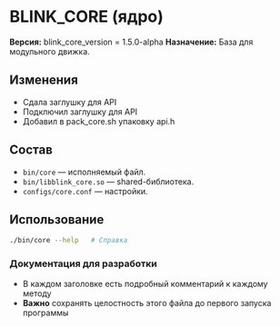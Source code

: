 # BLINK_CORE (ядро)

**Версия:**
blink_core_version = 1.5.0-alpha
**Назначение:** База для модульного движка.

## Изменения
- Сдала заглушку для API
- Подключил заглушку для API
- Добавил в pack_core.sh упаковку api.h

## Состав
- `bin/core` — исполняемый файл.
- `bin/libblink_core.so` — shared-библиотека.
- `configs/core.conf` — настройки.

## Использование
```bash
./bin/core --help   # Справка
```

### Документация для разработки
- В каждом заголовке есть подробный комментарий к каждому методу
- **Важно** сохранять целостность этого файла до первого запуска программы